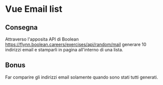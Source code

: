 # Vue Email list

## Consegna

Attraverso l'apposita API di Boolean
https://flynn.boolean.careers/exercises/api/random/mail
generare 10 indirizzi email e stamparli in pagina all'interno di una lista.

## Bonus

Far comparire gli indirizzi email solamente quando sono stati tutti generati.
